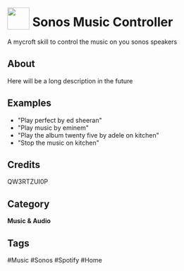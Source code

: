 # <img src="https://raw.githack.com/FortAwesome/Font-Awesome/master/svgs/solid/play-circle.svg" card_color="#000000" width="50" height="50" style="vertical-align:bottom"/> Sonos Music Controller
A mycroft skill to control the music on you sonos speakers

## About
Here will be a long description in the future

## Examples
* "Play perfect by ed sheeran"
* "Play music by eminem"
* "Play the album twenty five by adele on kitchen"
* "Stop the music on kitchen"

## Credits
QW3RTZUI0P

## Category
**Music & Audio**

## Tags
#Music
#Sonos
#Spotify
#Home
